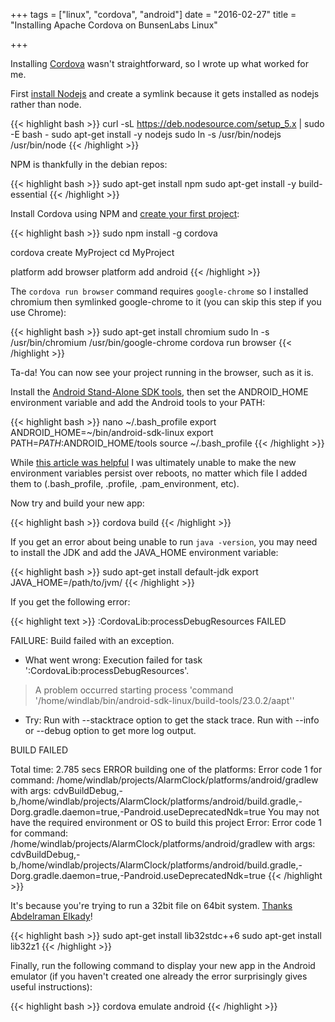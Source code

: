 +++
tags = ["linux", "cordova", "android"]
date = "2016-02-27"
title = "Installing Apache Cordova on BunsenLabs Linux"

+++


Installing [Cordova](http://cordova.apache.org/) wasn't straightforward, so I wrote up what worked for me.

First [install Nodejs](https://nodejs.org/en/download/package-manager/#debian-and-ubuntu-based-linux-distributions) and create a symlink because it gets installed as nodejs rather than node.

{{< highlight bash >}}
curl -sL https://deb.nodesource.com/setup_5.x | sudo -E bash -
sudo apt-get install -y nodejs
sudo ln -s /usr/bin/nodejs /usr/bin/node
{{< /highlight >}}

NPM is thankfully in the debian repos:

{{< highlight bash >}}
sudo apt-get install npm
sudo apt-get install -y build-essential
{{< /highlight >}}

Install Cordova using NPM and [create your first project](http://cordova.apache.org/docs/en/latest/guide/cli/index.html):

{{< highlight bash >}}
sudo npm install -g cordova 

cordova create MyProject
cd MyProject

platform add browser
platform add android
{{< /highlight >}}

The ```cordova run browser``` command requires ```google-chrome``` so I installed chromium then symlinked google-chrome to it (you can skip this step if you use Chrome):

{{< highlight bash >}}
sudo apt-get install chromium
sudo ln -s /usr/bin/chromium /usr/bin/google-chrome
cordova run browser
{{< /highlight >}}

Ta-da!  You can now see your project running in the browser, such as it is.

Install the [Android Stand-Alone SDK tools](http://developer.android.com/sdk/installing/index.html), then set the ANDROID_HOME environment variable and add the Android tools to your PATH:

{{< highlight bash >}}
nano ~/.bash_profile
export ANDROID_HOME=~/bin/android-sdk-linux
export PATH=$PATH:$ANDROID_HOME/tools
source ~/.bash_profile
{{< /highlight >}}

While [this article was helpful](https://help.ubuntu.com/community/EnvironmentVariables) I was ultimately unable to make the new environment variables persist over reboots, no matter which file I added them to (.bash_profile, .profile, .pam_environment, etc).

Now try and build your new app:

{{< highlight bash >}}
cordova build
{{< /highlight >}}

If you get an error about being unable to run ```java -version```, you may need to install the JDK and add the JAVA_HOME environment variable:

{{< highlight bash >}}
sudo apt-get install default-jdk
export JAVA_HOME=/path/to/jvm/
{{< /highlight >}}

If you get the following error:

{{< highlight text >}}
:CordovaLib:processDebugResources FAILED

FAILURE: Build failed with an exception.

* What went wrong:
Execution failed for task ':CordovaLib:processDebugResources'.
> A problem occurred starting process 'command '/home/windlab/bin/android-sdk-linux/build-tools/23.0.2/aapt''

* Try:
Run with --stacktrace option to get the stack trace. Run with --info or --debug option to get more log output.

BUILD FAILED

Total time: 2.785 secs
ERROR building one of the platforms: Error code 1 for command: /home/windlab/projects/AlarmClock/platforms/android/gradlew with args: cdvBuildDebug,-b,/home/windlab/projects/AlarmClock/platforms/android/build.gradle,-Dorg.gradle.daemon=true,-Pandroid.useDeprecatedNdk=true
You may not have the required environment or OS to build this project
Error: Error code 1 for command: /home/windlab/projects/AlarmClock/platforms/android/gradlew with args: cdvBuildDebug,-b,/home/windlab/projects/AlarmClock/platforms/android/build.gradle,-Dorg.gradle.daemon=true,-Pandroid.useDeprecatedNdk=true
{{< /highlight >}}

It's because you're trying to run a 32bit file on 64bit system.  [Thanks Abdelraman Elkady](http://stackoverflow.com/a/27734148)!

{{< highlight bash >}}
sudo apt-get install lib32stdc++6
sudo apt-get install lib32z1
{{< /highlight >}}

Finally, run the following command to display your new app in the Android emulator (if you haven't created one already the error surprisingly gives useful instructions):

{{< highlight bash >}}
cordova emulate android
{{< /highlight >}}



